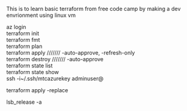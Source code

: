This is to learn basic terraform from free code camp by making a dev envrionment using linux vm 



az login  <br>
terraform init <br>
terraform fmt <br>
terraform plan <br>
terraform apply /////// -auto-approve, -refresh-only <br>
terraform destroy /////// -auto-approve  <br>
terraform state list <br>
terraform state show <whatever> <br>
ssh -i~/.ssh/mtcazurekey adminuser@<public ip> <br>

terraform apply -replace <name> <br>

lsb_release -a
